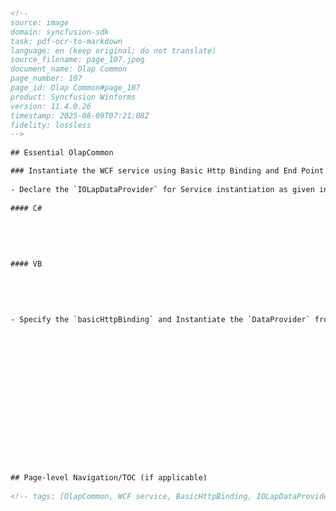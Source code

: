 ```html
<!--                                                                                                     
source: image                                                                                         
domain: syncfusion-sdk                                                                                
task: pdf-ocr-to-markdown                                                                             
language: en (keep original; do not translate)                                                        
source_filename: page_107.jpeg                                                                        
document_name: Olap Common                                                                            
page_number: 107                                                                                      
page_id: Olap Common#page_107                                                                         
product: Syncfusion Winforms                                                                           
version: 11.4.0.26                                                                                    
timestamp: 2025-08-09T07:21:08Z                                                                        
fidelity: lossless                                                                                   
-->                                                                                                   
                                                                                                      
## Essential OlapCommon                                                                                

### Instantiate the WCF service using Basic Http Binding and End Point Address values:                                                                         
                                                                                                      
- Declare the `IOLapDataProvider` for Service instantiation as given in the following code:                                                                    
                                                                                                      
#### C#                                                                                             
                                                                                                       ```csharp                                                                              
                                                                                           // Declaring the IOLapDataProvider for service instantiation                                                                                          
                                                                                           IOLapDataProvider DataProvider = null;                                                                                            
                                                                                                       ```                                                                                 
                                                                                                      
#### VB                                                                                            
                                                                                                       ```vb                                                                                
                                                                                           ' Declaring the IOLapDataProvider for service instantiation                                                                                          
                                                                                           Dim DataProvider As IOLapDataProvider = Nothing                                                                                  
                                                                                                       ```                                                                                 
                                                                                                      
- Specify the `basicHttpBinding` and Instantiate the `DataProvider` from the `ChannelFactory` as given in the following code:                                     
                                                                                                       [C#]                                                                                                     
                                                                                                       ```csharp                                                                              
                                                                                           private void InitializeConnection()                                                                                            
                                                                                           {                                                                                          
                                                                                                     Binding basicHttpBinding = new BasicHttpBinding(BasicHttpSecurityMode.None)                                                                                            
                                                                                                     {                                                                                      
                                                                                                       MaxBufferSize = 2147483647, MaxReceivedMessageSize = 2147483647                                                                                                              
                                                                                                     };                                                                          
                                                                                                     var Uri = App.Current.Host.Source.ToString();                                                                    
                                                                                                     EndpointAddress address = new EndpointAddress(new Uri(Uri +                                                                                                              
                                                                                                "........Services/OlapManager.svc/basic"));                                                                          
                                                                                                     ChannelFactory<IOLapDataProvider> clientChannel = new ChannelFactory<IOLapDataProvider>(basicHttpBinding, address);                                                   
                                                                                                     DataProvider = clientChannel.CreateChannel();                                                                     
                                                                                           }                                                                                          
                                                                                                       ```                                                                                 
                                                                                                      
## Page-level Navigation/TOC (if applicable)                                                          
                                                                                                      
<!-- tags: [OlapCommon, WCF service, BasicHttpBinding, IOLapDataProvider] keywords: [Instantiating WCF service, EndPointAddress, Service instantiation, C#, VB, App.Current.Host.Source, Syncfusion, Syncfusion Winforms, ChannelFactory] -->
```
